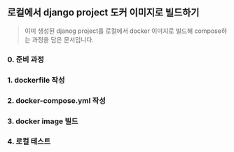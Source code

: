## 로컬에서 django project 도커 이미지로 빌드하기

> 이미 생성된 djanog project를 로컬에서 docker 이미지로 빌드해 compose하는 과정을 담은 문서입니다. 

### 0. 준비 과정

### 1. dockerfile 작성

### 2. docker-compose.yml 작성

### 3. docker image 빌드

### 4. 로컬 테스트

 